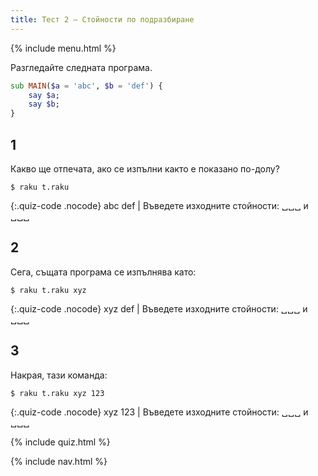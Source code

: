 ```yaml
---
title: Тест 2 — Стойности по подразбиране
---
```


{% include menu.html %}

Разгледайте следната програма.

```raku
sub MAIN($a = 'abc', $b = 'def') {
    say $a;
    say $b;
}
```

## 1

Какво ще отпечата, ако се изпълни както е показано по-долу?

```console
$ raku t.raku
```

{:.quiz-code .nocode}
abc def | Въведете изходните стойности: ␣␣␣ и ␣␣␣

## 2

Сега, същата програма се изпълнява като:

```console
$ raku t.raku xyz
```

{:.quiz-code .nocode}
xyz def | Въведете изходните стойности: ␣␣␣ и ␣␣␣

## 3

Накрая, тази команда:

```console
$ raku t.raku xyz 123
```

{:.quiz-code .nocode}
xyz 123 | Въведете изходните стойности: ␣␣␣ и ␣␣␣

{% include quiz.html %}

{% include nav.html %}